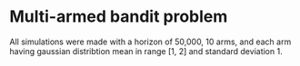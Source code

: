 # Multi-armed bandit problem
All simulations were made with a horizon of 50,000, 10 arms, and each arm having gaussian distribtion mean in range [1, 2] and standard deviation 1.
